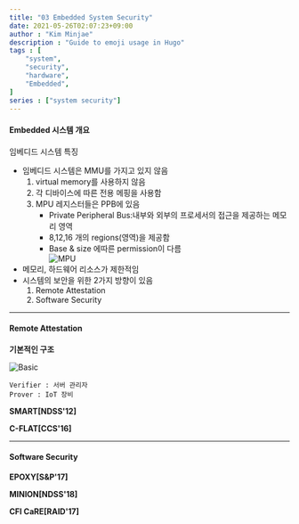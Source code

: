 ```yaml
---
title: "03 Embedded System Security"
date: 2021-05-26T02:07:23+09:00
author : "Kim Minjae"
description : "Guide to emoji usage in Hugo"
tags : [
    "system",
    "security",
    "hardware",
    "Embedded",
]
series : ["system security"]
---
```


#### **Embedded 시스템 개요**   
임베디드 시스템 특징
- 임베디드 시스템은 MMU를 가지고 있지 않음
  1. virtual memory를 사용하지 않음
  2. 각 디바이스에 따른 전용 메핑을 사용함
  3. MPU 레지스터들은 PPB에 있음
      -  Private Peripheral Bus:내부와 외부의 프로세서의 접근을 제공하는 메모리 영역
      -  8,12,16 개의 regions(영역)을 제공함
      -  Base & size 에따른 permission이 다름   
    ![MPU](/img/MPU.jpg)
- 메모리, 하드웨어 리소스가 제한적임
- 시스템의 보안을 위한 2가지 방향이 있음
  1. Remote Attestation
  2. Software Security

---
#### **Remote Attestation**

**기본적인 구조**   

![Basic](/img/Basic.jpg)   

    Verifier : 서버 관리자
    Prover : IoT 장비

**SMART\[NDSS'12\]**


**C-FLAT\[CCS'16\]**

---
#### **Software Security**   

**EPOXY\[S&P'17\]**   


**MINION\[NDSS'18\]**   

**CFI CaRE\[RAID'17\]**   

